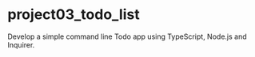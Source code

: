 # project03_todo_list
Develop a simple command line Todo app using TypeScript, Node.js and Inquirer.
